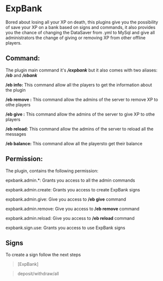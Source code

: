 # ExpBank
Bored about losing all your XP on death, this plugins give you the possibility of save your XP on a bank based on signs and commands, it also provides you the chance of changing the DataSaver from .yml to MySql and give all administrators the change of giving or removing XP from other offline players.

## Command:
The plugin main command it's ***/expbank*** but it also comes with two aliases: ***/eb***  and ***/ebank***

**/eb info:**
   This command allow all the players to get the information about the plugin
   
**/eb remove <player> <amount>:**
   This command allow the admins of the server to remove XP to othe players
  
**/eb give <player> <amount>:**
   This command allow the admins of the server to give XP to othe players
  
**/eb reload:**
   This command allow the admins of the server to reload all the messages
   
**/eb balance:**
   This command allow all the playersto get their balance
  
## Permission: 
The plugin, contains the following permission:

epxbank.admin.*:
Grants you access to all the admin commands

expbank.admin.create:
Grants you access to create ExpBank signs

expbank.admin.give:
Give you access to **/eb give** command

expbank.admin.remove:
Give you access to **/eb remove** command

expbank.admin.reload:
Give you access to **/eb reload** command

expbank.sign.use:
Grants you access to use ExpBank signs

## Signs
To create a sign follow the next steps

>[ExpBank]

>deposit/withdraw/all

